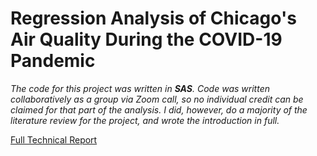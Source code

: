 # Regression Analysis of Chicago's Air Quality During the COVID-19 Pandemic
*The code for this project was written in **SAS**. Code  was written collaboratively as a group via Zoom call, so no individual credit can be claimed for that part of the analysis. I did, however, do a majority of the literature review for the project, and wrote the introduction in full.*


[Full Technical Report](https://arosenblum1.github.io/arosenblum1/Portfolio/Regression%20Analysis%20of%20Chicago%27s%20Air%20Quality%20During%20the%20COVID-19%20Pandemic/Report%20-%20ChicagoAirQuality.pdf)


